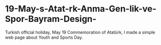 # 19-May-s-Atat-rk-Anma-Gen-lik-ve-Spor-Bayram-Design-
Turkish official holiday, May 19 Commemoration of Atatürk, I made a simple web page about Youth and Sports Day.
